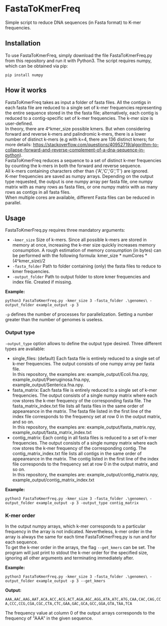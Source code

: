 # FastaToKmerFreq
Simple script to reduce DNA sequences (in Fasta format) to K-mer frequencies.
## Installation
To use FastaToKmerFreq, simply download the file FastaToKmerFreq.py from this repository and run it with Python3.
The script requires numpy, which can be obtained via pip:
```
pip install numpy
```
## How it works
FastaToKmerFreq takes as input a folder of fasta files. All the contigs in each fasta file are reduced to a single set of k-mer frequencies representing the entire sequence stored in the the fasta file; alternatively, each contig is reduced to a contig-specific set of k-mer frequencies. The k-mer size is user-defined.  
In theory, there are 4^kmer_size possible kmers. But when considering forward and reverse k-mers and palindromic k-mers, there is a lower number of distinct k-mers (e.g with k=4, there are 136 distinct kmers; for more details: https://stackoverflow.com/questions/40952719/algorithm-to-collapse-forward-and-reverse-complement-of-a-dna-sequence-in-python).  
FastaToKmerFreq reduces a sequence to a set of distinct k-mer frequencies by counting the k-mers in both the forward and reverse sequence.  
All k-mers containing characters other than {'A','C','G','T'} are ignored.  
K-mer frequencies are saved as numpy arrays. Depending on the output type requested, the output is one numpy array per fasta file, one numpy matrix with as many rows as fasta files, or one numpy matrix with as many rows as contigs in all fasta files.  
When multiple cores are available, different Fasta files can be reduced in parallel.
## Usage
FastaToKmerFreq.py requires three mandatory arguments:
- ```-kmer_size``` Size of k-mers. Since all possible k-mers are stored in memory at once, increasing the k-mer size quickly increases memory consumption. A rough estimation of memory consumption (in bytes) can be performed with the following formula: kmer_size * numCores * (4^kmer_size)/2
- ```-fasta_folder``` Path to folder containing (only) the fasta files to reduce to kmer frequencies.
- ```-output_folder``` Path to output folder to store kmer frequencies and index file. Created if missing.

**Example:**  

```python3 FastaToKmerFreq.py -kmer_size 3 -fasta_folder .\genomes\ -output_folder example_output -p 3``` 

```-p``` defines the number of processes for parallelization. Setting a number greater than the number of genomes is useless.  

### Output type  
```-output_type``` option allows to define the output type desired. Three different types are available:
- single_files: (default) Each fasta file is entirely reduced to a single set of k-mer frequencies. The output consists of one numpy array per fasta file.  
In this repository, the examples are: example_output/Ecoli.fna.npy, example_output/Paeruginosa.fna.npy, example_output/Senterica.fna.npy.
- fasta_matrix: Each fasta file is entirely reduced to a single set of k-mer frequencies. The output consists of a single numpy matrix where each row stores the k-mer frequency of the corresponding fasta file. The fasta_matrix_index.txt file lists all fasta files in the same order of appeareance in the matrix. The fasta file listed in the first line of the index file corresponds to the frequency set at row 0 in the output matrix, and so on.  
In this repository, the examples are: example_output/fasta_matrix.npy, example_output/fasta_matrix_index.txt
- contig_matrix: Each contig in all fasta files is reduced to a set of k-mer frequencies. The output consists of a single numpy matrix where each row stores the k-mer frequency of the corresponding contig. The contig_matrix_index.txt file lists all contigs in the same order of appeareance in the matrix. The contig listed in the first line of the index file corresponds to the frequency set at row 0 in the output matrix, and so on.  
In this repository, the examples are: example_output/contig_matrix.npy, example_output/contig_matrix_index.txt

**Example:**  

```python3 FastaToKmerFreq.py -kmer_size 3 -fasta_folder .\genomes\ -output_folder example_output -p 3 -output_type contig_matrix``` 

### K-mer order
In the output numpy arrays, which k-mer corresponds to a particular frequency in the array is not indicated. Nevertheless, k-mer order in the array is always the same for each time FastaToKmerFreq.py is run and for each sequence.  
To get the k-mer order in the arrays, the flag ```--get_kmers``` can be set. The program will just print to stdout the k-mer order for the specified size, ignoring all other arguments and terminating immediately after. 

**Example:**  

```python3 FastaToKmerFreq.py -kmer_size 3 -fasta_folder .\genomes\ -output_folder example_output -p 3 --get_kmers```  

**Output:**  

```AAA,AAC,AAG,AAT,ACA,ACC,ACG,ACT,AGA,AGC,AGG,ATA,ATC,ATG,CAA,CAC,CAG,CCA,CCC,CCG,CGA,CGC,CTA,CTC,GAA,GAC,GCA,GCC,GGA,GTA,TAA,TCA```  

The frequency value at column 0 of the output arrays corresponds to the frequency of "AAA" in the given sequence.
